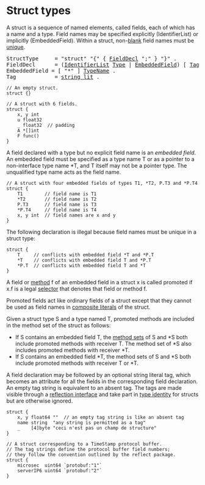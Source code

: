 # Struct types

A struct is a sequence of named elements, called fields, each of which has a name and a type. Field names may be specified explicitly (IdentifierList) or implicitly (EmbeddedField). Within a struct, non-[blank](/Declarations%20and%20scope/blank_identifier.html) field names must be [unique](/Declarations%20and%20scope/uniqueness_of_identifiers.html).

<pre>
<a id="StructType">StructType</a>     = "struct" "{" { <a href="#FieldDecl">FieldDecl</a> ";" } "}" .
<a id="FieldDecl">FieldDecl</a>      = (<a href="/Declarations%20and%20scope/constant_declarations.html#IdentifierList">IdentifierList</a> <a href="/Types/#Type">Type</a> | <a href="#EmbeddedField">EmbeddedField</a>) [ <a href="#Tag">Tag</a> ] .
<a id="EmbeddedField">EmbeddedField</a> = [ "*" ] <a href="/Types/#TypeName">TypeName</a> .
<a id="Tag">Tag</a>            = <a href="/Lexical%20elements/string_literals.html#string_lit">string_lit</a> .
</pre>

```
// An empty struct.
struct {}

// A struct with 6 fields.
struct {
	x, y int
	u float32
	_ float32  // padding
	A *[]int
	F func()
}
```

A field declared with a type but no explicit field name is an *embedded field*. An embedded field must be specified as a type name T or as a pointer to a non-interface type name *T, and T itself may not be a pointer type. The unqualified type name acts as the field name.

```
// A struct with four embedded fields of types T1, *T2, P.T3 and *P.T4
struct {
	T1        // field name is T1
	*T2       // field name is T2
	P.T3      // field name is T3
	*P.T4     // field name is T4
	x, y int  // field names are x and y
}
```

The following declaration is illegal because field names must be unique in a struct type:

```
struct {
	T     // conflicts with embedded field *T and *P.T
	*T    // conflicts with embedded field T and *P.T
	*P.T  // conflicts with embedded field T and *T
}
```

A field or [method](/Declarations%20and%20scope/method_declarations.html) f of an embedded field in a struct x is called promoted if x.f is a legal [selector](/Expressions/selectors.html) that denotes that field or method f.

Promoted fields act like ordinary fields of a struct except that they cannot be used as field names in [composite literals](/Expressions/composite_literals.html) of the struct.

Given a struct type S and a type named T, promoted methods are included in the method set of the struct as follows:

  * If S contains an embedded field T, the [method sets](/Types/method_sets.html) of S and *S both include promoted methods with receiver T. The method set of *S also includes promoted methods with receiver *T.
  * If S contains an embedded field *T, the method sets of S and *S both include promoted methods with receiver T or *T.

A field declaration may be followed by an optional string literal tag, which becomes an attribute for all the fields in the corresponding field declaration. An empty tag string is equivalent to an absent tag. The tags are made visible through a [reflection interface](https://golang.org/pkg/reflect/#StructTag) and take part in [type identity](/Properties%20of%20types%20and%20values/type_identity.html) for structs but are otherwise ignored.

```
struct {
	x, y float64 ""  // an empty tag string is like an absent tag
	name string  "any string is permitted as a tag"
	_    [4]byte "ceci n'est pas un champ de structure"
}

// A struct corresponding to a TimeStamp protocol buffer.
// The tag strings define the protocol buffer field numbers;
// they follow the convention outlined by the reflect package.
struct {
	microsec  uint64 `protobuf:"1"`
	serverIP6 uint64 `protobuf:"2"`
}
```